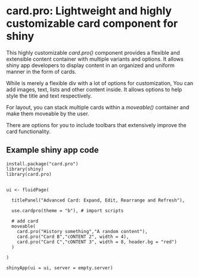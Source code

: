 # card.pro: Lightweight and highly customizable card component for shiny

This highly customizable _card.pro()_ component provides a flexible and extensible content container with multiple variants and options. It allows shiny app developers to display content in an organized and uniform manner in the form of cards. 

While is merely a flexible div with a lot of options for customization, You can add images, text, lists and other content inside. It allows options to help style the title and text respectively. 

For layout, you can stack multiple cards within a _moveable()_ container and make them moveable by the user.

There are options for you to include toolbars that extensively improve the card functionality.



## Example shiny app code

```
install.package("card.pro")
library(shiny)
library(card.pro)


ui <- fluidPage(
  
  titlePanel("Advanced Card: Expand, Edit, Rearrange and Refresh"),
  
  use.cardpro(theme = "b"), # import scripts
  
  # add card
  moveable(
    card.pro("History something","A random content"),
    card.pro("Card B","cONTENT 2", width = 4),
    card.pro("Card C","cONTENT 3", width = 8, header.bg = "red")
  )
  
)

shinyApp(ui = ui, server = empty.server)

```


